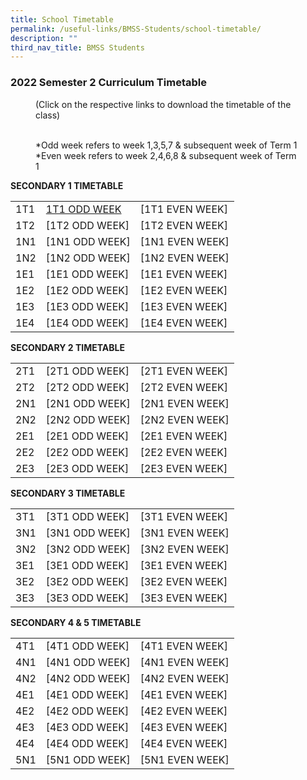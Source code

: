 ```yaml
---
title: School Timetable
permalink: /useful-links/BMSS-Students/school-timetable/
description: ""
third_nav_title: BMSS Students
---
```

### 2022 Semester 2 Curriculum Timetable  

<figure> (Click on the respective links to download the timetable of the class)<br><br>

*Odd week refers to week 1,3,5,7 & subsequent week of Term 1  <br>
*Even week refers to week 2,4,6,8 & subsequent week of Term 1 </figure>

**SECONDARY 1 TIMETABLE**

|  |  |  |
|---|---|---|
| 1T1 | [1T1 ODD WEEK](/files/1t1o.pdf) | [1T1 EVEN WEEK] |
| 1T2 | [1T2 ODD WEEK] | [1T2 EVEN WEEK] |
| 1N1 | [1N1 ODD WEEK] | [1N1 EVEN WEEK] |
| 1N2 | [1N2 ODD WEEK] | [1N2 EVEN WEEK] |
| 1E1 | [1E1 ODD WEEK] | [1E1 EVEN WEEK] |
| 1E2 | [1E2 ODD WEEK] | [1E2 EVEN WEEK] |
| 1E3 | [1E3 ODD WEEK] | [1E3 EVEN WEEK] |
| 1E4 | [1E4 ODD WEEK] | [1E4 EVEN WEEK] |

**SECONDARY 2 TIMETABLE**

|  |  |  |
|---|---|---|
| 2T1 | [2T1 ODD WEEK] | [2T1 EVEN WEEK] |
| 2T2 | [2T2 ODD WEEK] | [2T2 EVEN WEEK] |
| 2N1 | [2N1 ODD WEEK] | [2N1 EVEN WEEK] |
| 2N2 | [2N2 ODD WEEK] | [2N2 EVEN WEEK] |
| 2E1 | [2E1 ODD WEEK] | [2E1 EVEN WEEK] |
| 2E2 | [2E2 ODD WEEK] | [2E2 EVEN WEEK] |
| 2E3 | [2E3 ODD WEEK] | [2E3 EVEN WEEK] |

**SECONDARY 3 TIMETABLE**

|  |  |  |
|---|---|---|
| 3T1 | [3T1 ODD WEEK] | [3T1 EVEN WEEK] |
| 3N1 | [3N1 ODD WEEK] | [3N1 EVEN WEEK] |
| 3N2 | [3N2 ODD WEEK] | [3N2 EVEN WEEK] |
| 3E1 | [3E1 ODD WEEK] | [3E1 EVEN WEEK] |
| 3E2 | [3E2 ODD WEEK] | [3E2 EVEN WEEK] |
| 3E3 | [3E3 ODD WEEK] | [3E3 EVEN WEEK] |

**SECONDARY 4 & 5 TIMETABLE**

|  |  |  |
|---|---|---|
| 4T1 | [4T1 ODD WEEK] | [4T1 EVEN WEEK] |
| 4N1 | [4N1 ODD WEEK] | [4N1 EVEN WEEK] |
| 4N2 | [4N2 ODD WEEK] | [4N2 EVEN WEEK] |
| 4E1 | [4E1 ODD WEEK] | [4E1 EVEN WEEK] |
| 4E2 | [4E2 ODD WEEK] | [4E2 EVEN WEEK] |
| 4E3 | [4E3 ODD WEEK] | [4E3 EVEN WEEK] |
| 4E4 | [4E4 ODD WEEK] | [4E4 EVEN WEEK] |
| 5N1 | [5N1 ODD WEEK] | [5N1 EVEN WEEK] |